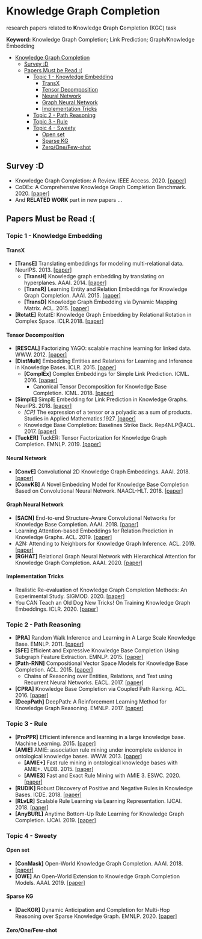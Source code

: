 # Knowledge Graph Completion

research papers related to **K**nowledge **G**raph **C**ompletion (KGC) task

**Keyword:** Knowledge Graph Completion; Link Prediction; Graph/Knowledge Embedding

<!-- TOC -->

- [Knowledge Graph Completion](#knowledge-graph-completion)
  - [Survey :D](#survey-d)
  - [Papers Must be Read :(](#papers-must-be-read-)
    - [Topic 1 - Knowledge Embedding](#topic-1---knowledge-embedding)
      - [TransX](#transx)
      - [Tensor Decomposition](#tensor-decomposition)
      - [Neural Network](#neural-network)
      - [Graph Neural Network](#graph-neural-network)
      - [Implementation Tricks](#implementation-tricks)
    - [Topic 2 - Path Reasoning](#topic-2---path-reasoning)
    - [Topic 3 - Rule](#topic-3---rule)
    - [Topic 4 - Sweety](#topic-4---sweety)
      - [Open set](#open-set)
      - [Sparse KG](#sparse-kg)
      - [Zero/One/Few-shot](#zeroonefew-shot)

<!-- /TOC -->

## Survey :D

- Knowledge Graph Completion: A Review. IEEE Access. 2020. [[paper]](https://ieeexplore.ieee.org/document/9220143)
- CoDEx: A Comprehensive Knowledge Graph Completion Benchmark. 2020. [[paper]](https://arxiv.org/abs/2009.07810)
- And **RELATED WORK** part in new papers ...



## Papers Must be Read :(

### Topic 1 - Knowledge Embedding

#### TransX

- **[TransE]**  Translating embeddings for modeling multi-relational data. NeurIPS. 2013. [[paper]](http://papers.nips.cc/paper/5071-translating-embeddings-for-modeling-multi-relational-data)
  - **[TransH]** Knowledge graph embedding by translating on hyperplanes. AAAI. 2014. [[paper]](http://www.aaai.org/ocs/index.php/AAAI/AAAI14/paper/view/8531)
  - **[TransR]** Learning Entity and Relation Embeddings for Knowledge Graph Completion. AAAI. 2015. [[paper]](http://www.aaai.org/ocs/index.php/AAAI/AAAI15/paper/view/9571)
  - **[TransD]** Knowledge Graph Embedding via Dynamic Mapping Matrix. ACL. 2015. [[paper]](https://doi.org/10.3115/v1/p15-1067)
- **[RotatE]** RotatE: Knowledge Graph Embedding by Relational Rotation in Complex Space. ICLR.2018. [[paper]](https://openreview.net/forum?id=HkgEQnRqYQ)


#### Tensor Decomposition 

- **[RESCAL]** Factorizing YAGO: scalable machine learning for linked data. WWW. 2012. [[paper]](https://doi.org/10.1145/2187836.2187874)
- **[DistMult]** Embedding Entities and Relations for Learning and Inference in Knowledge Bases. ICLR. 2015. [[paper]](http://arxiv.org/abs/1412.6575) 
  - **[ComplEx]** Complex Embeddings for Simple Link Prediction. ICML. 2016. [[paper]](http://proceedings.mlr.press/v48/trouillon16.html)
    - Canonical Tensor Decomposition for Knowledge Base Completion. ICML. 2018. [[paper]](http://proceedings.mlr.press/v80/lacroix18a.html)
- **[SimplE]** SimplE Embedding for Link Prediction in Knowledge Graphs. NeurlPS. 2018. [[paper]](http://papers.nips.cc/paper/7682-simple-embedding-for-link-prediction-in-knowledge-graphs)
  - *[CP]* The expression of a tensor or a polyadic as a sum of products.  Studies in Applied Mathematics.1927. [[paper]](https://onlinelibrary.wiley.com/doi/abs/10.1002/sapm192761164)
  - Knowledge Base Completion: Baselines Strike Back. Rep4NLP@ACL. 2017. [[paper]](https://doi.org/10.18653/v1/w17-2609)
- **[TuckER]** TuckER: Tensor Factorization for Knowledge Graph Completion. EMNLP. 2019. [[paper]](http://arxiv.org/abs/1901.09590)

#### Neural Network

- **[ConvE]** Convolutional 2D Knowledge Graph Embeddings. AAAI. 2018. [[paper]](https://www.aaai.org/ocs/index.php/AAAI/AAAI18/paper/view/17366)
- **[ConvKB]** A Novel Embedding Model for Knowledge Base Completion Based on Convolutional Neural Network. NAACL-HLT. 2018. [[paper]](https://doi.org/10.18653/v1/n18-2053)

#### Graph Neural Network
- **[SACN]** End-to-end Structure-Aware Convolutional Networks for Knowledge Base Completion. AAAI. 2018. [[paper]](http://arxiv.org/abs/1811.04441)
- Learning Attention-based Embeddings for Relation Prediction in Knowledge Graphs. ACL. 2019. [[paper]](https://link.zhihu.com/?target=https%3A//www.aclweb.org/anthology/P19-1466/)
- A2N: Attending to Neighbors for Knowledge Graph Inference. ACL. 2019. [[paper]](https://link.zhihu.com/?target=https%3A//www.aclweb.org/anthology/P19-1431)
- **[RGHAT]** Relational Graph Neural Network with Hierarchical Attention for Knowledge Graph Completion. AAAI. 2020. [[paper]](https://link.zhihu.com/?target=https%3A//ojs.aaai.org//index.php/AAAI/article/view/6508)

#### Implementation Tricks

- Realistic Re-evaluation of Knowledge Graph Completion Methods: An Experimental Study. SIGMOD. 2020. [[paper]](https://doi.org/10.1145/3318464.3380599)
- You CAN Teach an Old Dog New Tricks! On Training Knowledge Graph Embeddings. ICLR. 2020. [[paper]](https://openreview.net/forum?id=BkxSmlBFvr)

### Topic 2 - Path Reasoning

- **[PRA]** Random Walk Inference and Learning in A Large Scale Knowledge Base. EMNLP. 2011. [[paper]](https://www.aclweb.org/anthology/D11-1049/)
- **[SFE]** Efficient and Expressive Knowledge Base Completion Using Subgraph Feature Extraction. EMNLP. 2015. [[paper]](https://doi.org/10.18653/v1/d15-1173)
- **[Path-RNN]** Compositional Vector Space Models for Knowledge Base Completion. ACL. 2015. [[paper]](https://doi.org/10.3115/v1/p15-1016)
  - Chains of Reasoning over Entities, Relations, and Text using Recurrent Neural Networks. EACL. 2017. [[paper]](https://doi.org/10.18653/v1/e17-1013)
- **[CPRA]** Knowledge Base Completion via Coupled Path Ranking. ACL. 2016. [[paper]](https://www.aclweb.org/anthology/P16-1124)
- **[DeepPath]** DeepPath: A Reinforcement Learning Method for Knowledge Graph Reasoning. EMNLP. 2017. [[paper]](https://doi.org/10.18653/v1/d17-1060) 

### Topic 3 - Rule
- **[ProPPR]** Efficient inference and learning in a large knowledge base. Machine Learning. 2015. [[paper]](https://doi.org/10.1007/s10994-015-5488-x)
- **[AMIE]** AMIE: association rule mining under incomplete evidence in ontological knowledge bases. WWW. 2013. [[paper]](https://doi.org/10.1145/2488388.2488425)
  - **[AMIE+]** Fast rule mining in ontological knowledge bases with AMIE+. VLDB. 2015. [[paper]](https://doi.org/10.1007/s00778-015-0394-1)
  - **[AMIE3]** Fast and Exact Rule Mining with AMIE 3. ESWC. 2020. [[paper]](https://doi.org/10.1007/978-3-030-49461-2_3)
- **[RUDIK]** Robust Discovery of Positive and Negative Rules in Knowledge Bases. ICDE. 2018. [[paper]](https://doi.org/10.1109/ICDE.2018.00108)
- **[RLvLR]** Scalable Rule Learning via Learning Representation. IJCAI. 2018. [[paper]](https://www.ijcai.org/Proceedings/2018/297)
- **[AnyBURL]** Anytime Bottom-Up Rule Learning for Knowledge Graph Completion. IJCAI. 2019. [[paper]](https://www.ijcai.org/Proceedings/2019/435)


### Topic 4 - Sweety

#### Open set
- **[ConMask]** Open-World Knowledge Graph Completion. AAAI. 2018. [[paper]](https://www.aaai.org/ocs/index.php/AAAI/AAAI18/paper/view/16055)
- **[OWE]** An Open-World Extension to Knowledge Graph Completion Models. AAAI. 2019. [[paper]](https://ojs.aaai.org/index.php/AAAI/article/view/4162)

#### Sparse KG
- **[DacKGR]** Dynamic Anticipation and Completion for Multi-Hop Reasoning over Sparse Knowledge Graph. EMNLP. 2020. [[paper]](https://www.aclweb.org/anthology/2020.emnlp-main.459)

#### Zero/One/Few-shot

